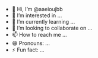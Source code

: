 - 👋 Hi, I’m @aaeioujbb
- 👀 I’m interested in ...
- 🌱 I’m currently learning ...
- 💞️ I’m looking to collaborate on ...
- 📫 How to reach me ...
- 😄 Pronouns: ...
- ⚡ Fun fact: ...

<!---
aaeioujbb/aaeioujbb is a ✨ special ✨ repository because its `README.md` (this file) appears on your GitHub profile.
You can click the Preview link to take a look at your changes.
--->
